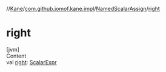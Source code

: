 //[Kane](../../index.md)/[com.github.jomof.kane.impl](../index.md)/[NamedScalarAssign](index.md)/[right](right.md)



# right  
[jvm]  
Content  
val [right](right.md): [ScalarExpr](../-scalar-expr/index.md)  



